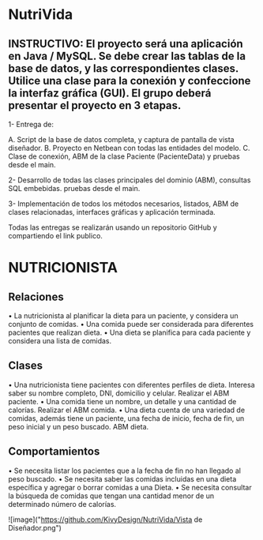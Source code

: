 # NutriVida

## INSTRUCTIVO: El proyecto será una aplicación en Java / MySQL. Se debe crear las tablas de la base de datos, y las correspondientes clases. Utilice una clase para la conexión y confeccione la interfaz gráfica (GUI). El grupo deberá presentar el proyecto en 3 etapas.

1- Entrega de:

A. Script de la base de datos completa, y captura de pantalla de vista diseñador.
B. Proyecto en Netbean con todas las entidades del modelo.
C. Clase de conexión, ABM de la clase Paciente (PacienteData) y pruebas desde el main.

2- Desarrollo de todas las clases principales del dominio (ABM), consultas SQL embebidas. pruebas desde el main.

3- Implementación de todos los métodos necesarios, listados, ABM de clases relacionadas, interfaces gráficas y aplicación terminada.

Todas las entregas se realizarán usando un repositorio GitHub y compartiendo el link publico.

# NUTRICIONISTA

## Relaciones

• La nutricionista al planificar la dieta para un paciente, y considera un conjunto de comidas.
• Una comida puede ser considerada para diferentes pacientes que realizan dieta.
• Una dieta se planifica para cada paciente y considera una lista de comidas.

## Clases

• Una nutricionista tiene pacientes con diferentes perfiles de dieta. Interesa saber su nombre completo, DNI, domicilio y celular. Realizar el ABM paciente.
• Una comida tiene un nombre, un detalle y una cantidad de calorías. Realizar el ABM comida.
• Una dieta cuenta de una variedad de comidas, además tiene un paciente, una fecha de inicio, fecha de fin, un peso inicial y un peso buscado. ABM dieta.

## Comportamientos

• Se necesita listar los pacientes que a la fecha de fin no han llegado al peso buscado.
• Se necesita saber las comidas incluidas en una dieta específica y agregar o borrar comidas a una Dieta.
• Se necesita consultar la búsqueda de comidas que tengan una cantidad menor de un determinado número de calorías.

![image]("https://github.com/KivyDesign/NutriVida/Vista de Diseñador.png")
